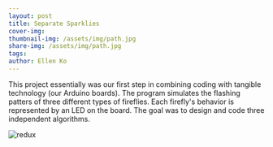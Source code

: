 ```yaml
---
layout: post
title: Separate Sparklies
cover-img:
thumbnail-img: /assets/img/path.jpg
share-img: /assets/img/path.jpg
tags: 
author: Ellen Ko
---
```


This project essentially was our first step in combining coding with tangible technology (our Arduino boards). The program simulates the flashing patters of three different types of fireflies. Each firefly's behavior is represented by an LED on the board. The goal was to design and code three independent algorithms. 

![redux](https://ellen-ko.github.io/assets/img/rgbLoop.jpg)

